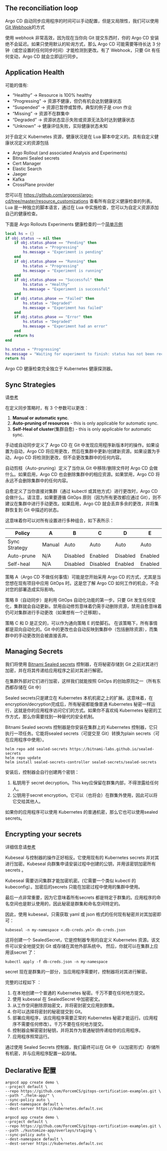 ## The reconciliation loop
Argo CD 自动同步应用程序的时间可以手动配置，但是又局限性，我们可以使用[Git Webhook](https://argo-cd.readthedocs.io/en/stable/operator-manual/webhook/)的方式

使用 webhook 非常高效，因为现在当你向 Git 提交东西时，你的 Argo CD 安装绝不会延迟。如果只使用默认的轮询方式，那么 Argo CD 可能需要等待长达 3 分钟（或您设置的任何同步时间）才能检测到更改。有了 Webhook，只要 Git 有任何变动，Argo CD 就会立即运行同步。

## Application Health
可能的值有:
- “Healthy”     -> Resource is 100% healthy
- “Progressing” -> 资源不健康，但仍有机会达到健康状态
- “Suspended”   -> 资源已暂停或暂停。典型的例子是 cron 作业
- “Missing”     -> 资源不在群集中
- “Degraded”    -> 资源状态显示失败或资源无法及时达到健康状态
- “Unknown”     -> 健康评估失败，实际健康状态未知

对于自定义 Kubernetes 资源，健康状况是在 Lua 脚本中定义的。具有自定义健康状况定义的资源包括

- Argo Rollout (and associated Analysis and Experiments)
- Bitnami Sealed secrets
- Cert Manager
- Elastic Search
- Jaeger
- Kafka
- CrossPlane provider

您可以在 https://github.com/argoproj/argo-cd/tree/master/resource_customizations 查看所有自定义健康检查的列表。Lua 是一种独立的脚本语言，通过在 Lua 中实施检查，您可以为自定义资源添加自己的健康检查。

下面是 Argo Rollouts Experiments 健康检查的一个[简单示例](https://github.com/argoproj/argo-cd/blob/master/resource_customizations/argoproj.io/Experiment/health.lua)

```lua
local hs = {}
if obj.status ~= nil then
    if obj.status.phase == "Pending" then
        hs.status = "Progressing"
        hs.message = "Experiment is pending"
    end
    if obj.status.phase == "Running" then
        hs.status = "Progressing"
        hs.message = "Experiment is running"
    end
    if obj.status.phase == "Successful" then
        hs.status = "Healthy"
        hs.message = "Experiment is successful"
    end
    if obj.status.phase == "Failed" then
        hs.status = "Degraded"
        hs.message = "Experiment has failed"
    end
    if obj.status.phase == "Error" then
        hs.status = "Degraded"
        hs.message = "Experiment had an error"
    end
    return hs
end

hs.status = "Progressing"
hs.message = "Waiting for experiment to finish: status has not been reconciled."
return hs
```

Argo CD 健康检查完全独立于 Kubernetes 健康探测器。

## Sync Strategies

请[参考](https://argo-cd.readthedocs.io/en/stable/user-guide/auto_sync/)

在定义同步策略时，有 3 个参数可以更改：

1. **Manual or automatic sync**.
2. **Auto-pruning of resources** - this is only applicable for automatic sync.
3. **Self-Heal of cluster**(集群自愈) - this is only applicable for automatic sync.

手动或自动同步定义了 Argo CD 在 Git 中发现应用程序新版本时的操作。如果设置为自动，Argo CD 将应用更改，然后在集群中更新/创建新资源。如果设置为手动，Argo CD 将检测到更改，但不会更改集群中的任何内容。

自动剪枝（Auto-pruning）定义了当你从 Git 中移除/删除文件时 Argo CD 会做什么。如果启用，Argo CD 也会删除集群中的相应资源。如果禁用，Argo CD 将永远不会删除集群中的任何内容。

自愈定义了当你直接对集群（通过 kubectl 或其他方式）进行更改时，Argo CD 会做什么。请注意，如果要遵循 GitOps 原则（因为所有更改都应通过 Git），则不建议在集群中进行手动更改。如果启用，Argo CD 就会丢弃多余的更改，并将集群恢复到 Git 中描述的状态。

这意味着你可以对所有设置进行多种组合，如下表所示：

| Policy        | A      | B        | C        | D        | E       |
| ------------- | ------ | -------- | -------- | -------- | ------- |
| Sync Strategy | Manual | Auto     | Auto     | Auto     | Auto    |
| Auto-prune    | N/A    | Disabled | Enabled  | Disabled | Enabled |
| Self-heal     | N/A    | Disabled | Disabled | Enabled  | Enabled |

策略 A（Argo CD 不做任何事情）可能是您开始采用 Argo CD 的方式，尤其是当您想在现有项目中应用 GitOps 时。这是您了解 Argo CD 如何工作的机会，不会对您的部署造成实际影响。

策略 B（自动同步）是利用 GitOps 自动化功能的第一步。只要 Git 发生任何变化，集群就会自动更新。禁用自动修剪意味着仍需手动删除资源，禁用自愈意味着仍可对集群进行手动更改（如果想有一个迁移期）。

策略 C 和 D 是正交的，可以作为通向策略 E 的垫脚石。
在该策略下，所有事情都是双向自动化的。Git 中的更改也会自动反映到集群中（包括删除资源），而集群中的手动更改则会被直接丢弃。

## Managing Secrets

我们将使用 [Bitnami Sealed secrets](https://github.com/bitnami-labs/sealed-secrets) 控制器，在将秘密存储到 Git 之前对其进行加密，并在将其传递给应用程序之前对其进行解密。

在集群外部对它们进行加密，这样我们就能按照 GitOps 的创始原则之一（所有东西都存储在 Git 中）

Sealed secrets只是建立在 Kubernetes 本机机密之上的扩展。这意味着，在encryption/decryption完成后，所有秘密都能像普通 Kubernetes 秘密一样运行，这就是你的应用程序访问它们的方式。如果你不喜欢纯 Kubernetes 秘密的工作方式，那么你需要找到一种替代的安全机制。

Bitnami Sealed secrets 控制器是你安装在集群上的 Kubernetes 控制器，它只执行一项任务。它能将sealed secrets（可提交至 Git）转换为plain secrets（可在应用程序中使用）。

```shell
helm repo add sealed-secrets https://bitnami-labs.github.io/sealed-secrets
helm repo update
helm install sealed-secrets-controller sealed-secrets/sealed-secrets
```

安装后，控制器会自行创建两个密钥：

1. 私钥用于 secret decryption。This key应保留在群集内部，不得泄露给任何人。
2. 公钥用于secret encryption。它可以（也将会）在群集外使用，因此可以将它交给其他人。

如果你的应用程序可以使用 Kubernetes 的普通机密，那么它也可以使用sealed secrets。

## Encrypting your secrets

详细信息请[参考](https://github.com/bitnami-labs/sealed-secrets/blob/main/README.md#installation)

Kubeseal 与控制器的操作正好相反。它使用现有的 Kubernetes secrets 并对其进行加密。Kubeseal 向群集申请安装过程中创建的公钥，并用该密钥加密所有secrets 。

Kubeseal 需要访问集群才能加密机密。(它需要一个类似 kubectl 的 kubeconfig）。加密后的secrets 只能在加密过程中使用的集群中使用。

最后一点非常重要，因为它意味着所有secrets 都是特定于群集的。应用程序的命名空间也是默认使用的，因此秘密是群集和命名空间特定的。

因此，使用 kubeseal，只需获取 yaml 或 json 格式的任何现有秘密并对其加密即可：

```
kubeseal -n my-namespace <.db-creds.yml> db-creds.json
```

这将创建一个 SealedSecret，它是控制器专用的自定义 Kubernetes 资源。该文件可以安全地提交到 Git 或存储在其他外部系统中。
然后，你就可以在集群上应用该secret 了：

```shell
kubectl apply -f db-creds.json -n my-namespace
```

secret 现在是群集的一部分，当应用程序需要时，控制器将对其进行解密。

完整的过程如下 ：

1. 在本地创建一个普通的 Kubernetes 秘密。千万不要在任何地方提交。
2. 使用 kubeseal 在 SealedSecret 中加密密文。
3. 从工作空间删除原始密文，并将密封密文应用到群集。
4. 你可以选择将密封的秘密提交到 Git。
5. 部署应用程序，该应用程序需要正常的 Kubernetes 秘密才能运行。(应用程序不需要任何修改）。千万不要在任何地方提交。
6. 控制器会解密密封秘钥，并将其作为普通秘钥传递给你的应用程序。
7. 应用程序照常运行。

通过使用 Sealed Secrets 控制器，我们最终可以在 Git 中（以加密形式）存储所有机密，并与应用程序配置一起存储。

## Declarative 配置

```
argocd app create demo \
--project default \
--repo https://github.com/ForcemCS/gitops-certification-examples.git \
--path "./helm-app/" \
--sync-policy auto \
--dest-namespace default \
--dest-server https://kubernetes.default.svc
```

```
argocd app create demo \
--project default \
--repo https://github.com/ForcemCS/gitops-certification-examples.git \
--path ./kustomize-app/overlays/staging \
--sync-policy auto \
--dest-namespace default \
--dest-server https://kubernetes.default.svc
```

